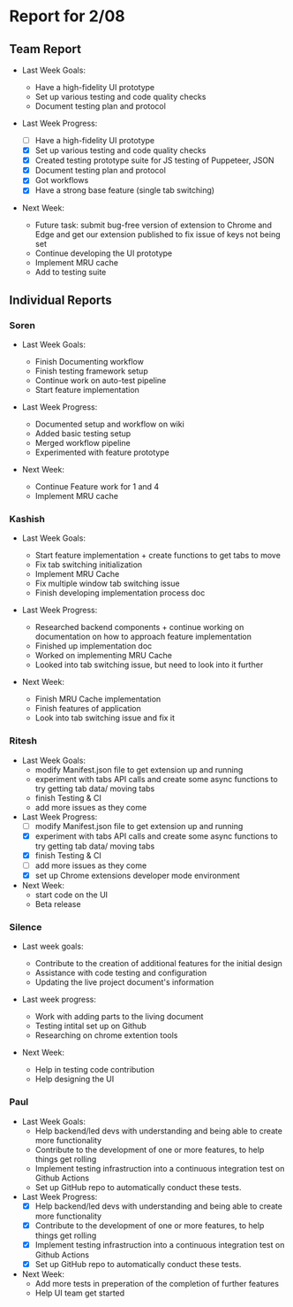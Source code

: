# Report for 2/08

## Team Report

- Last Week Goals:
  - Have a high-fidelity UI prototype
  - Set up various testing and code quality checks
  - Document testing plan and protocol

- Last Week Progress:
  - [ ] Have a high-fidelity UI prototype
  - [X] Set up various testing and code quality checks
  - [X] Created testing prototype suite for JS testing of Puppeteer, JSON 
  - [X] Document testing plan and protocol
  - [X] Got workflows
  - [X] Have a strong base feature (single tab switching)
- Next Week:
  - Future task: submit bug-free version of extension to Chrome and Edge and get our extension published to fix issue of keys not being set
  - Continue developing the UI prototype 
  - Implement MRU cache  
  - Add to testing suite
 
## Individual Reports

### Soren

- Last Week Goals:
  - Finish Documenting workflow
  - Finish testing framework setup
  - Continue work on auto-test pipeline
  - Start feature implementation

- Last Week Progress:
  - Documented setup and workflow on wiki
  - Added basic testing setup
  - Merged workflow pipeline
  - Experimented with feature prototype

- Next Week:
  - Continue Feature work for 1 and 4
  - Implement MRU cache

### Kashish
- Last Week Goals:
  - Start feature implementation + create functions to get tabs to move
  - Fix tab switching initialization
  - Implement MRU Cache
  - Fix multiple window tab switching issue
  - Finish developing implementation process doc

- Last Week Progress:
  - Researched backend components + continue working on documentation on how to approach feature implementation
  - Finished up implementation doc 
  - Worked on implementing MRU Cache 
  - Looked into tab switching issue, but need to look into it further

- Next Week:
  - Finish MRU Cache implementation
  - Finish features of application
  - Look into tab switching issue and fix it 

### Ritesh
- Last Week Goals:
  - modify Manifest.json file to get extension up and running
  - experiment with tabs API calls and create some async functions to try getting tab data/ moving tabs
  - finish Testing & CI
  - add more issues as they come
- Last Week Progress: 
  - [ ] modify Manifest.json file to get extension up and running
  - [X] experiment with tabs API calls and create some async functions to try getting tab data/ moving tabs
  - [X] finish Testing & CI
  - [ ] add more issues as they come
  - [X] set up Chrome extensions developer mode environment
- Next Week:
  - start code on the UI
  - Beta release
  
### Silence
- Last week goals: 
  - Contribute to the creation of additional features for the initial design
  - Assistance with code testing and configuration
  - Updating the live project document's information

- Last week progress:
  - Work with adding parts to the living document
  - Testing intital set up on Github
  - Researching on chrome extention tools

- Next Week:
  - Help in testing code contribution
  - Help designing the UI

### Paul
- Last Week Goals:
  - Help backend/led devs with understanding and being able to create more functionality
  - Contribute to the development of one or more features, to help things get rolling
  - Implement testing infrastruction into a continuous integration test on Github Actions
  - Set up GitHub repo to automatically conduct these tests.
- Last Week Progress:
  - [X] Help backend/led devs with understanding and being able to create more functionality
  - [X] Contribute to the development of one or more features, to help things get rolling
  - [X] Implement testing infrastruction into a continuous integration test on Github Actions
  - [X] Set up GitHub repo to automatically conduct these tests.
- Next Week:
  - Add more tests in preperation of the completion of further features
  - Help UI team get started
